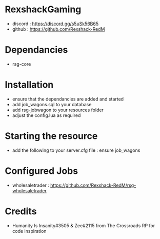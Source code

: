 # RexshackGaming
- discord : https://discord.gg/s5uSk56B65
- github : https://github.com/Rexshack-RedM

# Dependancies
- rsg-core

# Installation
- ensure that the dependancies are added and started
- add job_wagons.sql to your database
- add rsg-jobwagon to your resources folder
- adjust the config.lua as required

# Starting the resource
- add the following to your server.cfg file : ensure job_wagons

# Configured Jobs
- wholesaletrader : https://github.com/Rexshack-RedM/rsg-wholesaletrader

# Credits
- Humanity Is Insanity#3505 & Zee#2115 from The Crossroads RP for code inspiration
